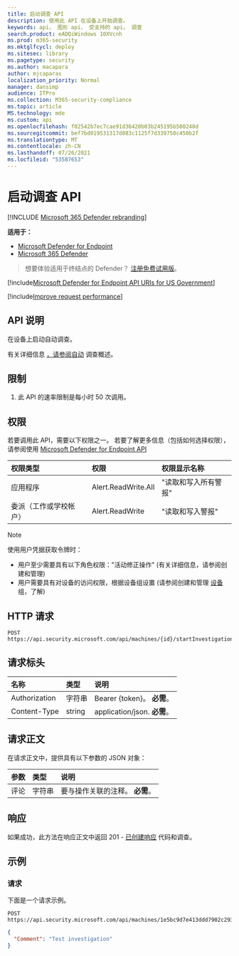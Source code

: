 ```yaml
---
title: 启动调查 API
description: 使用此 API 在设备上开始调查。
keywords: api， 图形 api， 受支持的 api， 调查
search.product: eADQiWindows 10XVcnh
ms.prod: m365-security
ms.mktglfcycl: deploy
ms.sitesec: library
ms.pagetype: security
ms.author: macapara
author: mjcaparas
localization_priority: Normal
manager: dansimp
audience: ITPro
ms.collection: M365-security-compliance
ms.topic: article
MS.technology: mde
ms.custom: api
ms.openlocfilehash: f02542b7ec7cae91d36420b03b245195b500248d
ms.sourcegitcommit: bef7bd019531317d083c1125f7d339750c450b2f
ms.translationtype: MT
ms.contentlocale: zh-CN
ms.lasthandoff: 07/26/2021
ms.locfileid: "53587653"
---
```

# <a name="start-investigation-api"></a>启动调查 API

[!INCLUDE [Microsoft 365 Defender rebranding](../../includes/microsoft-defender.md)]

**适用于：**
- [Microsoft Defender for Endpoint](https://go.microsoft.com/fwlink/p/?linkid=2154037)
- [Microsoft 365 Defender](https://go.microsoft.com/fwlink/?linkid=2118804)

> 想要体验适用于终结点的 Defender？ [注册免费试用版](https://www.microsoft.com/microsoft-365/windows/microsoft-defender-atp?ocid=docs-wdatp-exposedapis-abovefoldlink)。

[!include[Microsoft Defender for Endpoint API URIs for US Government](../../includes/microsoft-defender-api-usgov.md)]

[!include[Improve request performance](../../includes/improve-request-performance.md)]

## <a name="api-description"></a>API 说明

在设备上启动自动调查。

有关详细信息 [，请参阅自动](automated-investigations.md) 调查概述。

## <a name="limitations"></a>限制

1. 此 API 的速率限制是每小时 50 次调用。

## <a name="permissions"></a>权限

若要调用此 API，需要以下权限之一。 若要了解更多信息（包括如何选择权限），请参阅使用 [Microsoft Defender for Endpoint API](apis-intro.md)

权限类型|权限|权限显示名称
:---|:---|:---
应用程序|Alert.ReadWrite.All|"读取和写入所有警报"
委派（工作或学校帐户）|Alert.ReadWrite|"读取和写入警报"

> [!NOTE]
> 使用用户凭据获取令牌时：
>
> - 用户至少需要具有以下角色权限："活动修正操作" (有关详细信息，请参阅创建和管理) [](user-roles.md)
> - 用户需要具有对设备的访问权限，根据设备组设置 (请参阅创建和管理 [设备](machine-groups.md) 组，了解) 

## <a name="http-request"></a>HTTP 请求

```http
POST https://api.security.microsoft.com/api/machines/{id}/startInvestigation
```

## <a name="request-headers"></a>请求标头

名称|类型|说明
:---|:---|:---
Authorization|字符串|Bearer {token}。 **必需**。
Content-Type|string|application/json. **必需**。

## <a name="request-body"></a>请求正文

在请求正文中，提供具有以下参数的 JSON 对象：

参数|类型|说明
:---|:---|:---
评论|字符串|要与操作关联的注释。 **必需**。

## <a name="response"></a>响应

如果成功，此方法在响应正文中返回 201 - [已创建响应](investigation.md) 代码和调查。

## <a name="example"></a>示例

### <a name="request"></a>请求

下面是一个请求示例。

```https
POST https://api.security.microsoft.com/api/machines/1e5bc9d7e413ddd7902c2932e418702b84d0cc07/startInvestigation
```

```json
{
  "Comment": "Test investigation"
}
```
